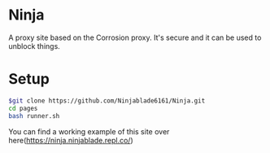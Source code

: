 # Ninja
A proxy site based on the Corrosion proxy. It's secure and it can be used to unblock things.


# Setup
``` bash
$git clone https://github.com/Ninjablade6161/Ninja.git
cd pages
bash runner.sh
```
You can find a working example of this site over here(https://ninja.ninjablade.repl.co/)


